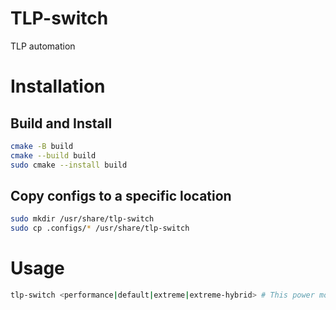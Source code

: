 # TLP-switch
 TLP automation

# Installation
## Build and Install
```bash
cmake -B build
cmake --build build
sudo cmake --install build
```
## Copy configs to a specific location
```bash
sudo mkdir /usr/share/tlp-switch
sudo cp .configs/* /usr/share/tlp-switch
```
# Usage
```bash
tlp-switch <performance|default|extreme|extreme-hybrid> # This power modes are adapted to my system!
```